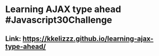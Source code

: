 # Learning AJAX type ahead #Javascript30Challenge

## Link: https://kkelizzz.github.io/learning-ajax-type-ahead/